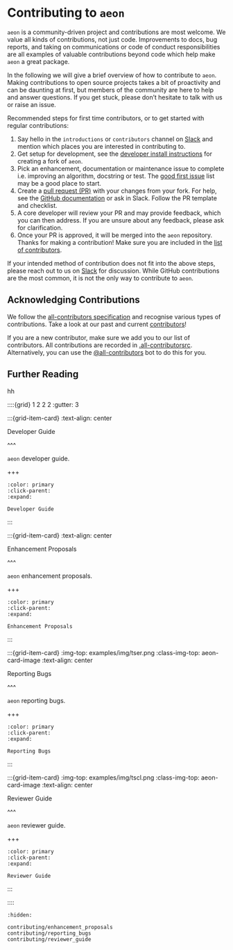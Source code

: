 # Contributing to `aeon`

`aeon` is a community-driven project and contributions are most welcome. We value all
kinds of contributions, not just code. Improvements to docs, bug reports, and taking
on communications or code of conduct responsibilities are all examples of valuable
contributions beyond code which help make `aeon` a great package.

In the following we will give a brief overview of how to contribute to `aeon`. Making
contributions to open source projects takes a bit of proactivity and can be daunting at
first, but members of the community are here to help and answer questions. If you get
stuck, please don’t hesitate to talk with us or raise an issue.

Recommended steps for first time contributors, or to get started with regular
contributions:

1. Say hello in the `introductions` or `contributors` channel on [Slack](https://join.slack.com/t/aeon-toolkit/shared_invite/zt-22vwvut29-HDpCu~7VBUozyfL_8j3dLA)
and mention which places you are interested in contributing to.
2. Get setup for development, see the [developer install instructions](developer_guide/dev_installation.md)
for creating a fork of `aeon`.
3. Pick an enhancement, documentation or maintenance issue to complete i.e. improving
an algorithm, docstring or test. The [good first issue](https://github.com/aeon-toolkit/aeon/issues?q=is%3Aopen+is%3Aissue+label%3A%22good+first+issue%22)
list may be a good place to start.
4. Create a [pull request (PR)](https://github.com/aeon-toolkit/aeon/compare)
with your changes from your fork. For help, see the [GitHub documentation](https://docs.github.com/en/pull-requests/collaborating-with-pull-requests/proposing-changes-to-your-work-with-pull-requests/creating-a-pull-request-from-a-fork)
or ask in Slack. Follow the PR template and checklist.
5. A core developer will review your PR and may provide feedback, which you can then
address. If you are unsure about any feedback, please ask for clarification.
6. Once your PR is approved, it will be merged into the `aeon` repository. Thanks for
making a contribution! Make sure you are included in the [list of contributors](contributors.md).

If your intended method of contribution does not fit into the above steps, please
reach out to us on [Slack](https://join.slack.com/t/aeon-toolkit/shared_invite/zt-22vwvut29-HDpCu~7VBUozyfL_8j3dLA)
for discussion. While GitHub contributions are the most common, it is not the only
way to contribute to `aeon`.

## Acknowledging Contributions

We follow the [all-contributors specification](https://allcontributors.org) and
recognise various types of contributions. Take a look at our past and current
[contributors](https://github.com/aeon-toolkit/aeon/blob/main/CONTRIBUTORS.md)!

If you are a new contributor, make sure we add you to our list of contributors. All
contributions are recorded in [.all-contributorsrc](https://github.com/aeon-toolkit/aeon/blob/main/.all-contributorsrc).
Alternatively, you can use the [@all-contributors](https://allcontributors.org/docs/en/bot/usage)
bot to do this for you.

## Further Reading

hh

::::{grid} 1 2 2 2
:gutter: 3

:::{grid-item-card}
:text-align: center

Developer Guide

^^^

`aeon` developer guide.

+++

```{button-ref} developer_guide
:color: primary
:click-parent:
:expand:

Developer Guide
```

:::

:::{grid-item-card}
:text-align: center

Enhancement Proposals

^^^

`aeon` enhancement proposals.

+++

```{button-ref} enhancement_proposals
:color: primary
:click-parent:
:expand:

Enhancement Proposals
```

:::

:::{grid-item-card}
:img-top: examples/img/tser.png
:class-img-top: aeon-card-image
:text-align: center

Reporting Bugs

^^^

`aeon` reporting bugs.

+++

```{button-ref} /examples/regression/regression.ipynb
:color: primary
:click-parent:
:expand:

Reporting Bugs
```

:::

:::{grid-item-card}
:img-top: examples/img/tscl.png
:class-img-top: aeon-card-image
:text-align: center

Reviewer Guide

^^^

`aeon` reviewer guide.

+++

```{button-ref} /examples/clustering/partitional_clustering.ipynb
:color: primary
:click-parent:
:expand:

Reviewer Guide
```

:::

::::

```{toctree}
:hidden:

contributing/enhancement_proposals
contributing/reporting_bugs
contributing/reviewer_guide
```
